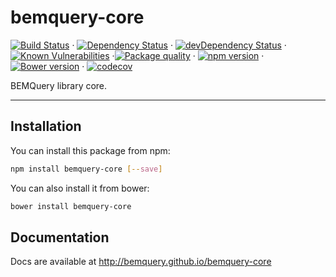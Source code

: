 # bemquery-core

[![Build Status](https://travis-ci.org/BEMQuery/bemquery-core.svg?branch=master)](https://travis-ci.org/BEMQuery/bemquery-core) · [![Dependency Status](https://david-dm.org/BEMQuery/bemquery-core.svg)](https://david-dm.org/BEMQuery/bemquery-core) · [![devDependency Status](https://david-dm.org/BEMQuery/bemquery-core/dev-status.svg)](https://david-dm.org/BEMQuery/bemquery-core#info=devDependencies) · [![Known Vulnerabilities](https://snyk.io/test/github/bemquery/bemquery-core/badge.svg)](https://snyk.io/test/github/bemquery/bemquery-core) ·[![Package quality](http://packagequality.com/badge/bemquery-core.png)](http://packagequality.com/#?package=bemquery-core) · [![npm version](https://badge.fury.io/js/bemquery-core.svg)](https://badge.fury.io/js/bemquery-core) · [![Bower version](https://badge.fury.io/bo/bemquery-core.svg)](https://badge.fury.io/bo/bemquery-core) · [![codecov](https://codecov.io/gh/BEMQuery/bemquery-core/branch/master/graph/badge.svg)](https://codecov.io/gh/BEMQuery/bemquery-core)

BEMQuery library core.

---

## Installation

You can install this package from npm:
```bash
npm install bemquery-core [--save]
```

You can also install it from bower:
```bash
bower install bemquery-core
```

## Documentation

Docs are available at http://bemquery.github.io/bemquery-core
